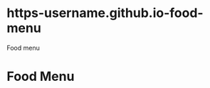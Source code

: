 # https-username.github.io-food-menu
Food menu
<!DOCTYPE html>
<html lang="en">
<head>
  <meta charset="UTF-8">
  <title>Food Menu</title>
  <link rel="stylesheet" href="style.css">
</head>
<body>
  <h1>Food Menu</h1>
  <div class="menu-container" id="menu">
    <!-- Menu items will be inserted here by JavaScript -->
  </div>
  <script src="script.js"></script>
</body>
</html>
